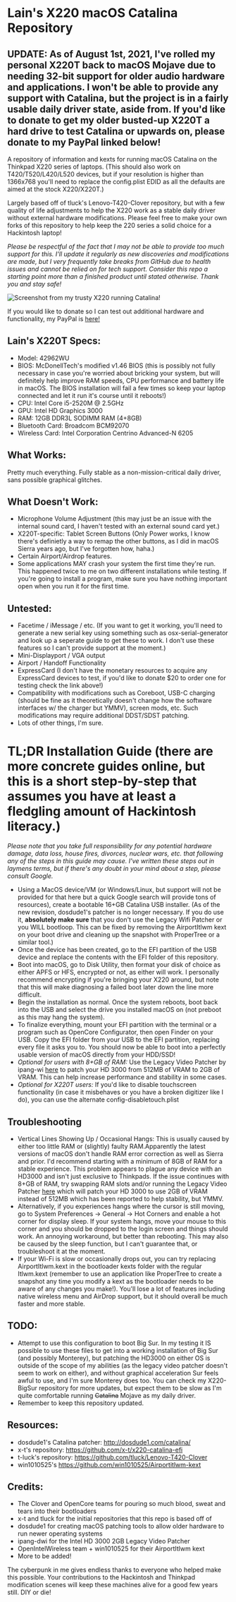 # Lain's X220 macOS Catalina Repository
## UPDATE: As of August 1st, 2021, I've rolled my personal X220T back to macOS Mojave due to needing 32-bit support for older audio hardware and applications. I won't be able to provide any support with Catalina, but the project is in a fairly usable daily driver state, aside from. If you'd like to donate to get my older busted-up X220T a hard drive to test Catalina or upwards on, please donate to my PayPal linked below! 
A repository of information and kexts for running macOS Catalina on the Thinkpad X220 series of laptops. (This should also work on T420/T520/L420/L520 devices, but if your resolution is higher than 1366x768 you'll need to replace the config.plist EDID as all the defaults are aimed at the stock X220/X220T.)

Largely based off of tluck's Lenovo-T420-Clover repository, but with a few quality of life adjustments to help the X220 work as a stable daily driver without external hardware modifications. Please feel free to make your own forks of this repository to help keep the 220 series a solid choice for a Hackintosh laptop!

*Please be respectful of the fact that I may not be able to provide too much support for this. I'll update it regularly as new discoveries and modifications are made, but I very frequently take breaks from GitHub due to health issues and cannot be relied on for tech support. Consider this repo a starting point more than a finished product until stated otherwise. Thank you and stay safe!*

![Screenshot from my trusty X220 running Catalina!](x220catalina.png)

If you would like to donate so I can test out additional hardware and functionality, my PayPal is [here!](https://www.paypal.com/donate/?cmd=_s-xclick&hosted_button_id=8GF4A3XS7ZHFY) 

## Lain's X220T Specs:
- Model: 42962WU
- BIOS: McDonellTech's modified v1.46 BIOS (this is possibly not fully necessary in case you're worried about bricking your system, but will definitely help improve RAM speeds, CPU performance and battery life in macOS. The BIOS installation will fail a few times so keep your laptop connected and let it run it's course until it reboots!)
- CPU: Intel Core i5-2520M @ 2.5GHz
- GPU: Intel HD Graphics 3000 
- RAM: 12GB DDR3L SODIMM RAM (4+8GB)
- Bluetooth Card: Broadcom BCM92070
- Wireless Card: Intel Corporation Centrino Advanced-N 6205 

## What Works:
Pretty much everything. Fully stable as a non-mission-critical daily driver, sans possible graphical glitches.

## What Doesn't Work:
- Microphone Volume Adjustment (this may just be an issue with the internal sound card, I haven't tested with an external sound card yet.)
- X220T-specific: Tablet Screen Buttons (Only Power works, I know there's definietly a way to remap the other buttons, as I did in macOS Sierra years ago, but I've forgotten how, haha.)
- Certain Airport/Airdrop features.
- Some applications MAY crash your system the first time they're run. This happened twice to me on two different installations while testing. If you're going to install a program, make sure you have nothing important open when you run it for the first time. 

## Untested:
- Facetime / iMessage / etc. (If you want to get it working, you'll need to generate a new serial key using something such as osx-serial-generator and look up a seperate guide to get these to work. I don't use these features so I can't provide support at the moment.)
- Mini-Displayport / VGA output
- Airport / Handoff Functionality
- ExpressCard (I don't have the monetary resources to acquire any ExpressCard devices to test, if you'd like to donate $20 to order one for testing check the link above!)
- Compatibility with modifications such as Coreboot, USB-C charging (should be fine as it theoretically doesn't change how the software interfaces w/ the charger but YMMV), screen mods, etc. Such modifications may require additional DDST/SDST patching.
- Lots of other things, I'm sure. 

# TL;DR Installation Guide (there are more concrete guides online, but this is a short step-by-step that assumes you have at least a fledgling amount of Hackintosh literacy.)

*Please note that you take full responsibility for any potential hardware damage, data loss, house fires, divorces, nuclear wars, etc. that following any of the steps in this guide may cause. I've written these steps out in laymens terms, but if there's any doubt in your mind about a step, please consult Google.* 

- Using a MacOS device/VM (or Windows/Linux, but support will not be provided for that here but a quick Google search will provide tons of resources), create a bootable 16+GB Catalina USB installer. (As of the new revision, dosdude1's patcher is no longer necessary. If you do use it, **absolutely make sure** that you don't use the Legacy Wifi Patcher or you WILL bootloop. This can be fixed by removing the AirportItlwm kext on your boot drive and cleaning up the snapshot with ProperTree or a similar tool.)
- Once the device has been created, go to the EFI partition of the USB device and replace the contents with the EFI folder of this repository.
- Boot into macOS, go to Disk Utility, then format your disk of choice as either APFS or HFS, encrypted or not, as either will work. I personally recommend encrypting if you're bringing your X220 around, but note that this will make diagnosing a failed boot later down the line more difficult. 
- Begin the installation as normal. Once the system reboots, boot back into the USB and select the drive you installed macOS on (not preboot as this may hang the system).
- To finalize everything, mount your EFI partition with the terminal or a program such as OpenCore Configurator, then open Finder on your USB. Copy the EFI folder from your USB to the EFI partition, replacing every file it asks you to. You should now be able to boot into a perfectly usable version of macOS directly from your HDD/SSD!
- *Optional for users with 8+GB of RAM:* Use the Legacy Video Patcher by ipang-wi [here](https://github.com/ipang-dwi/efi-catalina/releases/tag/09.20) to patch your HD 3000 from 512MB of VRAM to 2GB of VRAM. This can help increase performance and stability in some cases. 
- *Optional for X220T users:* If you'd like to disable touchscreen functionality (in case it misbehaves or you have a broken digitizer like I do), you can use the alternate config-disabletouch.plist 

## Troubleshooting
- Vertical Lines Showing Up / Occasional Hangs: This is usually caused by either too little RAM or (slightly) faulty RAM.Apparently the latest versions of macOS don't handle RAM error correction as well as Sierra and prior. I'd recommend starting with a minimum of 8GB of RAM for a stable experience. This problem appears to plague any device with an HD3000 and isn't just exclusive to Thinkpads. If the issue continues with 8+GB of RAM, try swapping RAM slots and/or running the Legacy Video Patcher [here](https://github.com/ipang-dwi/efi-catalina/releases/tag/09.20) which will patch your HD 3000 to use 2GB of VRAM instead of 512MB which has been reported to help stability, but YMMV.
- Alternatively, if you experiences hangs where the cursor is still moving, go to System Preferences -> General -> Hot Corners and enable a hot corner for display sleep. If your system hangs, move your mouse to this corner and you should be dropped to the login screen and things should work. An annoying workaround, but better than rebooting. This may also be caused by the sleep function, but I can't guarantee that, or troubleshoot it at the moment.
- If your Wi-Fi is slow or occasionally drops out, you can try replacing AirportItlwm.kext in the bootloader kexts folder with the regular Itlwm.kext (remember to use an application like ProperTree to create a snapshot any time you modify a kext as the bootloader needs to be aware of any changes you make!). You'll lose a lot of features including native wireless menu and AirDrop support, but it should overall be much faster and more stable. 

## TODO:
- Attempt to use this configuration to boot Big Sur. In my testing it IS possible to use these files to get into a working installation of Big Sur (and possibly Monterey), but patching the HD3000 on either OS is outside of the scope of my abilities (as the legacy video patcher doesn't seem to work on either), and without graphical acceleration Sur feels awful to use, and I'm sure Monterey does too. You can check my X220-BigSur repository for more updates, but expect them to be slow as I'm quite comfortable running ~~Catalina~~ Mojave as my daily driver.
- Remember to keep this repository updated.

## Resources:
- dosdude1's Catalina patcher: http://dosdude1.com/catalina/
- x-t's repository: https://github.com/x-t/x220-catalina-efi
- t-luck's repository: https://github.com/tluck/Lenovo-T420-Clover
- win1010525's https://github.com/win1010525/Airportitlwm-kext


## Credits:
- The Clover and OpenCore teams for pouring so much blood, sweat and tears into their bootloaders
- x-t and tluck for the initial repositories that this repo is based off of
- dosdude1 for creating macOS patching tools to allow older hardware to run newer operating systems
- ipang-dwi for the Intel HD 3000 2GB Legacy Video Patcher
- OpenIntelWireless team + win1010525 for their AirportItlwm kext
- More to be added!

The cyberpunk in me gives endless thanks to everyone who helped make this possible. Your contributions to the Hackintosh and Thinkpad modification scenes will keep these machines alive for a good few years still. DIY or die!

